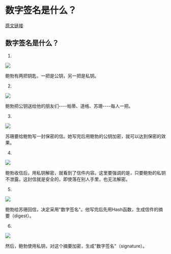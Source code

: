# 数字签名是什么？
[原文链接](http://www.ruanyifeng.com/blog/2011/08/what_is_a_digital_signature.html)
## 数字签名是什么？
1. 
![](http://www.ruanyifeng.com/blogimg/asset/201108/bg2011080901.png)  

鲍勃有两把钥匙，一把是公钥，另一把是私钥。  

2. 
![](http://www.ruanyifeng.com/blogimg/asset/201108/bg2011080902.png)  

鲍勃把公钥送给他的朋友们----帕蒂、道格、苏珊----每人一把。  

3. 
![](http://www.ruanyifeng.com/blogimg/asset/201108/bg2011080903.png)  

苏珊要给鲍勃写一封保密的信。她写完后用鲍勃的公钥加密，就可以达到保密的效果。  

4. 
![](http://www.ruanyifeng.com/blogimg/asset/201108/bg2011080904.png)  

鲍勃收信后，用私钥解密，就看到了信件内容。这里要强调的是，只要鲍勃的私钥不泄露，这封信就是安全的，即使落在别人手里，也无法解密。  

5. 
![](http://www.ruanyifeng.com/blogimg/asset/201108/bg2011080905.png)  

鲍勃给苏珊回信，决定采用"数字签名"。他写完后先用Hash函数，生成信件的摘要（digest）。  

6. 
![](http://www.ruanyifeng.com/blogimg/asset/201108/bg2011080906.png)  

然后，鲍勃使用私钥，对这个摘要加密，生成"数字签名"（signature）。  

